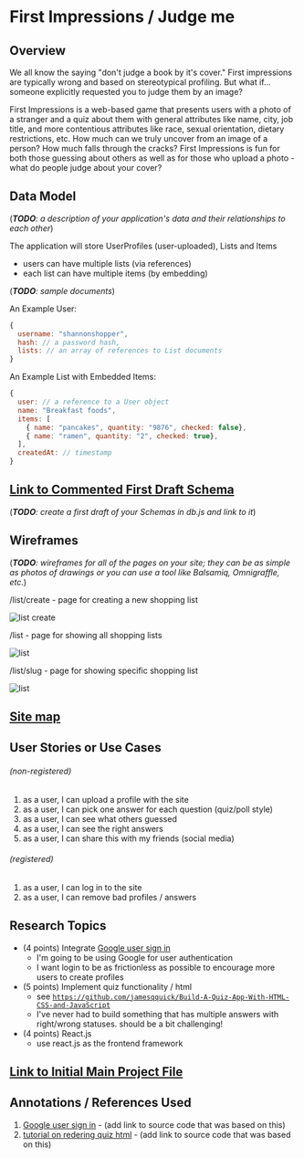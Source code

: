 # First Impressions / Judge me

## Overview

We all know the saying "don't judge a book by it's cover." First impressions are typically wrong and based on stereotypical profiling. But what if... someone explicitly requested you to judge them by an image?

First Impressions is a web-based game that presents users with a photo of a stranger and a quiz about them with general attributes like name, city, job title, and more contentious attributes like race, sexual orientation, dietary restrictions, etc. How much can we truly uncover from an image of a person? How much falls through the cracks? First Impressions is fun for both those guessing about others as well as for those who upload a photo - what do people judge about your cover?


## Data Model

(___TODO__: a description of your application's data and their relationships to each other_)

The application will store UserProfiles (user-uploaded), Lists and Items

* users can have multiple lists (via references)
* each list can have multiple items (by embedding)

(___TODO__: sample documents_)

An Example User:

```javascript
{
  username: "shannonshopper",
  hash: // a password hash,
  lists: // an array of references to List documents
}
```

An Example List with Embedded Items:

```javascript
{
  user: // a reference to a User object
  name: "Breakfast foods",
  items: [
    { name: "pancakes", quantity: "9876", checked: false},
    { name: "ramen", quantity: "2", checked: true},
  ],
  createdAt: // timestamp
}
```

## [Link to Commented First Draft Schema](db.js)

(___TODO__: create a first draft of your Schemas in db.js and link to it_)

## Wireframes

(___TODO__: wireframes for all of the pages on your site; they can be as simple as photos of drawings or you can use a tool like Balsamiq, Omnigraffle, etc._)

/list/create - page for creating a new shopping list

![list create](documentation/list-create.png)

/list - page for showing all shopping lists

![list](documentation/list.png)

/list/slug - page for showing specific shopping list

![list](documentation/list-slug.png)

## [Site map](https://www.gloomaps.com/6H69np2mjP)

## User Stories or Use Cases

###### (non-registered)
1. as a user, I can upload a profile with the site
2. as a user, I can pick one answer for each question (quiz/poll style)
3. as a user, I can see what others guessed
4. as a user, I can see the right answers
5. as a user, I can share this with my friends (social media)

###### (registered)
1. as a user, I can log in to the site
2. as a user, I can remove bad profiles / answers

## Research Topics

* (4 points) Integrate [Google user sign in](https://developers.google.com/identity/sign-in/web/sign-in)
    * I'm going to be using Google for user authentication
    * I want login to be as frictionless as possible to encourage more users to create profiles 
* (5 points) Implement quiz functionality / html
    * see <code>https://github.com/jamesqquick/Build-A-Quiz-App-With-HTML-CSS-and-JavaScript</code>
    * I've never had to build something that has multiple answers with right/wrong statuses. should be a bit challenging!
* (4 points) React.js
    * use react.js as the frontend framework

## [Link to Initial Main Project File](https://github.com/nyu-csci-ua-0480-008-spring-2020/devinlewtan-final-project/blob/d7a93d52d3a7f440ab183288925033ad5d89984d/app.js#L1)

## Annotations / References Used

1. [Google user sign in](https://developers.google.com/identity/sign-in/web/sign-in) - (add link to source code that was based on this)
2. [tutorial on redering quiz html](https://github.com/jamesqquick/Build-A-Quiz-App-With-HTML-CSS-and-JavaScript) - (add link to source code that was based on this)
